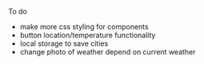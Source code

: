 To do

- make more css styling for components
- button location/temperature functionality
- local storage to save cities 
- change photo of weather depend on current weather
